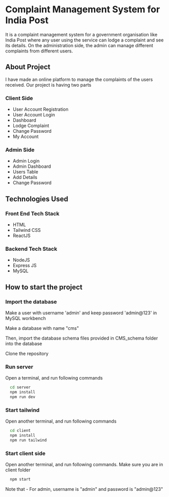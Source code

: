 
# Complaint Management System for India Post
It is a complaint management system for a government organisation like India Post 
where any user using the service can lodge a complaint and see its details. 
On the administration side, the admin can manage different complaints from 
different users.

## About Project

I have made an online platform to manage the complaints of the users received. 
Our project is having two parts

### Client Side
- User Account Registration
- User Account Login
- Dashboard
- Lodge Complaint
- Change Password
- My Account

### Admin Side

- Admin Login
- Admin Dashboard
- Users Table
- Add Details
- Change Password


## Technologies Used

### Front End Tech Stack
- HTML
- Tailwind CSS
- ReactJS

### Backend Tech Stack
- NodeJS
- Express JS
- MySQL

## How to start the project

### Import the database

Make a user with username 'admin' and keep password 'admin@123' in MySQL workbench

Make a database with name "cms"

Then, import the database schema files provided in CMS_schema folder into the database

Clone the repository

### Run server

Open a terminal, and run following commands


```bash
  cd server
  npm install
  npm run dev
```


### Start tailwind

Open another terminal, and run following commands

```bash
  cd client
  npm install
  npm run tailwind
```

### Start client side

Open another terminal, and run following commands.
Make sure you are in client folder

```bash
  npm start
```

Note that - For admin, username is "admin" and password is "admin@123"


    
